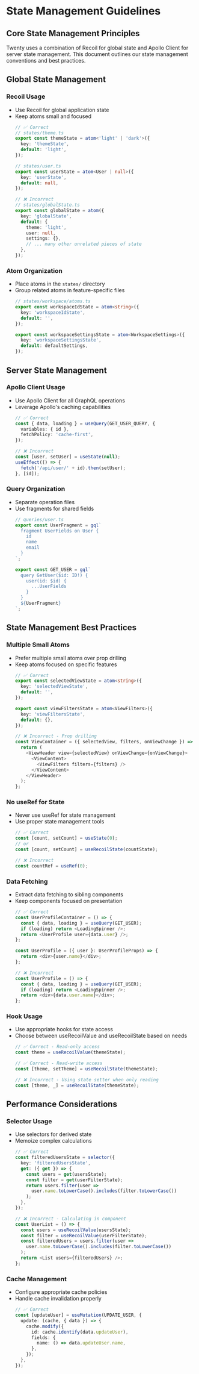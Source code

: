 # State Management Guidelines

## Core State Management Principles
Twenty uses a combination of Recoil for global state and Apollo Client for server state management. This document outlines our state management conventions and best practices.

## Global State Management

### Recoil Usage
- Use Recoil for global application state
- Keep atoms small and focused
  ```typescript
  // ✅ Correct
  // states/theme.ts
  export const themeState = atom<'light' | 'dark'>({
    key: 'themeState',
    default: 'light',
  });

  // states/user.ts
  export const userState = atom<User | null>({
    key: 'userState',
    default: null,
  });

  // ❌ Incorrect
  // states/globalState.ts
  export const globalState = atom({
    key: 'globalState',
    default: {
      theme: 'light',
      user: null,
      settings: {},
      // ... many other unrelated pieces of state
    },
  });
  ```

### Atom Organization
- Place atoms in the `states/` directory
- Group related atoms in feature-specific files
  ```typescript
  // states/workspace/atoms.ts
  export const workspaceIdState = atom<string>({
    key: 'workspaceIdState',
    default: '',
  });

  export const workspaceSettingsState = atom<WorkspaceSettings>({
    key: 'workspaceSettingsState',
    default: defaultSettings,
  });
  ```

## Server State Management

### Apollo Client Usage
- Use Apollo Client for all GraphQL operations
- Leverage Apollo's caching capabilities
  ```typescript
  // ✅ Correct
  const { data, loading } = useQuery(GET_USER_QUERY, {
    variables: { id },
    fetchPolicy: 'cache-first',
  });

  // ❌ Incorrect
  const [user, setUser] = useState(null);
  useEffect(() => {
    fetch('/api/user/' + id).then(setUser);
  }, [id]);
  ```

### Query Organization
- Separate operation files
- Use fragments for shared fields
  ```typescript
  // queries/user.ts
  export const UserFragment = gql`
    fragment UserFields on User {
      id
      name
      email
    }
  `;

  export const GET_USER = gql`
    query GetUser($id: ID!) {
      user(id: $id) {
        ...UserFields
      }
    }
    ${UserFragment}
  `;
  ```

## State Management Best Practices

### Multiple Small Atoms
- Prefer multiple small atoms over prop drilling
- Keep atoms focused on specific features
  ```typescript
  // ✅ Correct
  export const selectedViewState = atom<string>({
    key: 'selectedViewState',
    default: '',
  });

  export const viewFiltersState = atom<ViewFilters>({
    key: 'viewFiltersState',
    default: {},
  });

  // ❌ Incorrect - Prop drilling
  const ViewContainer = ({ selectedView, filters, onViewChange }) => {
    return (
      <ViewHeader view={selectedView} onViewChange={onViewChange}>
        <ViewContent>
          <ViewFilters filters={filters} />
        </ViewContent>
      </ViewHeader>
    );
  };
  ```

### No useRef for State
- Never use useRef for state management
- Use proper state management tools
  ```typescript
  // ✅ Correct
  const [count, setCount] = useState(0);
  // or
  const [count, setCount] = useRecoilState(countState);

  // ❌ Incorrect
  const countRef = useRef(0);
  ```

### Data Fetching
- Extract data fetching to sibling components
- Keep components focused on presentation
  ```typescript
  // ✅ Correct
  const UserProfileContainer = () => {
    const { data, loading } = useQuery(GET_USER);
    if (loading) return <LoadingSpinner />;
    return <UserProfile user={data.user} />;
  };

  const UserProfile = ({ user }: UserProfileProps) => {
    return <div>{user.name}</div>;
  };

  // ❌ Incorrect
  const UserProfile = () => {
    const { data, loading } = useQuery(GET_USER);
    if (loading) return <LoadingSpinner />;
    return <div>{data.user.name}</div>;
  };
  ```

### Hook Usage
- Use appropriate hooks for state access
- Choose between useRecoilValue and useRecoilState based on needs
  ```typescript
  // ✅ Correct - Read-only access
  const theme = useRecoilValue(themeState);

  // ✅ Correct - Read-write access
  const [theme, setTheme] = useRecoilState(themeState);

  // ❌ Incorrect - Using state setter when only reading
  const [theme, _] = useRecoilState(themeState);
  ```

## Performance Considerations

### Selector Usage
- Use selectors for derived state
- Memoize complex calculations
  ```typescript
  // ✅ Correct
  const filteredUsersState = selector({
    key: 'filteredUsersState',
    get: ({ get }) => {
      const users = get(usersState);
      const filter = get(userFilterState);
      return users.filter(user => 
        user.name.toLowerCase().includes(filter.toLowerCase())
      );
    },
  });

  // ❌ Incorrect - Calculating in component
  const UserList = () => {
    const users = useRecoilValue(usersState);
    const filter = useRecoilValue(userFilterState);
    const filteredUsers = users.filter(user =>
      user.name.toLowerCase().includes(filter.toLowerCase())
    );
    return <List users={filteredUsers} />;
  };
  ```

### Cache Management
- Configure appropriate cache policies
- Handle cache invalidation properly
  ```typescript
  // ✅ Correct
  const [updateUser] = useMutation(UPDATE_USER, {
    update: (cache, { data }) => {
      cache.modify({
        id: cache.identify(data.updateUser),
        fields: {
          name: () => data.updateUser.name,
        },
      });
    },
  });
  ``` 